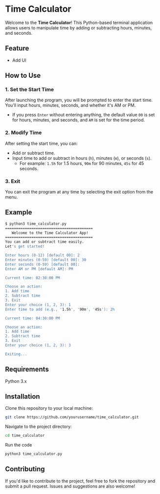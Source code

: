 # Time Calculator

Welcome to the **Time Calculator**! This Python-based terminal application allows users to manipulate time by adding or subtracting hours, minutes, and seconds.

## Feature

- Add UI

## How to Use

### 1. Set the Start Time

After launching the program, you will be prompted to enter the start time. You'll input hours, minutes, seconds, and whether it's AM or PM.

- If you press `Enter` without entering anything, the default value `00` is set for hours, minutes, and seconds, and `AM` is set for the time period.

### 2. Modify Time

After setting the start time, you can:
- Add or subtract time.
- Input time to add or subtract in hours (`h`), minutes (`m`), or seconds (`s`). 
  - For example: `1.5h` for 1.5 hours, `90m` for 90 minutes, `45s` for 45 seconds.

### 3. Exit

You can exit the program at any time by selecting the exit option from the menu.

## Example

```bash
$ python3 time_calculator.py
========================================
   Welcome to the Time Calculator App!   
========================================
You can add or subtract time easily.
Let's get started!

Enter hours (0-12) [default 00]: 2
Enter minutes (0-59) [default 00]: 30
Enter seconds (0-59) [default 00]: 
Enter AM or PM [default AM]: PM

Current time: 02:30:00 PM

Choose an action:
1. Add time
2. Subtract time
3. Exit
Enter your choice (1, 2, 3): 1
Enter time to add (e.g., '1.5h', '90m', '45s'): 2h

Current time: 04:30:00 PM

Choose an action:
1. Add time
2. Subtract time
3. Exit
Enter your choice (1, 2, 3): 3

Exiting...

```



## Requirements

Python 3.x

## Installation

Clone this repository to your local machine:
```bash
git clone https://github.com/yourusername/time_calculator.git
```

Navigate to the project directory:
```bash
cd time_calculator
```

Run the code
```bash
python3 time_calculator.py
```

## Contributing
If you'd like to contribute to the project, feel free to fork the repository and submit a pull request. Issues and suggestions are also welcome!

